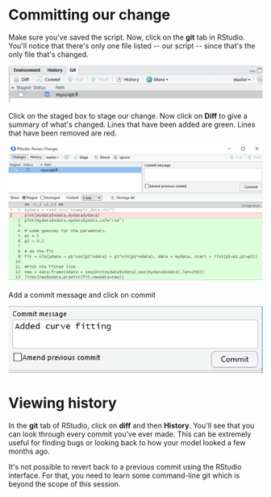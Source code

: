 # Committing our change

Make sure you've saved the script. Now, click on the **git** tab in RStudio. You'll notice that there's only one file listed -- our script -- since that's the only file that's changed.

![](./assets/git_changed.png)

Click on the staged box to stage our change. Now click on  **Diff** to give a summary of what's changed. Lines that have been added are green. Lines that have been removed are red.

![](./assets/git_diff.png)

Add a commit message and click on commit

![](./assets/git_commit_message2.png)

# Viewing history

In the **git** tab of RStudio, click on **diff** and then **History**. You'll see that you can look through every commit you've ever made. This can be extremely useful for finding bugs or looking back to how your model looked a few months ago.

It's not possible to revert back to a previous commit using the RStudio interface. For that, you need to learn some command-line git which is beyond the scope of this session.
